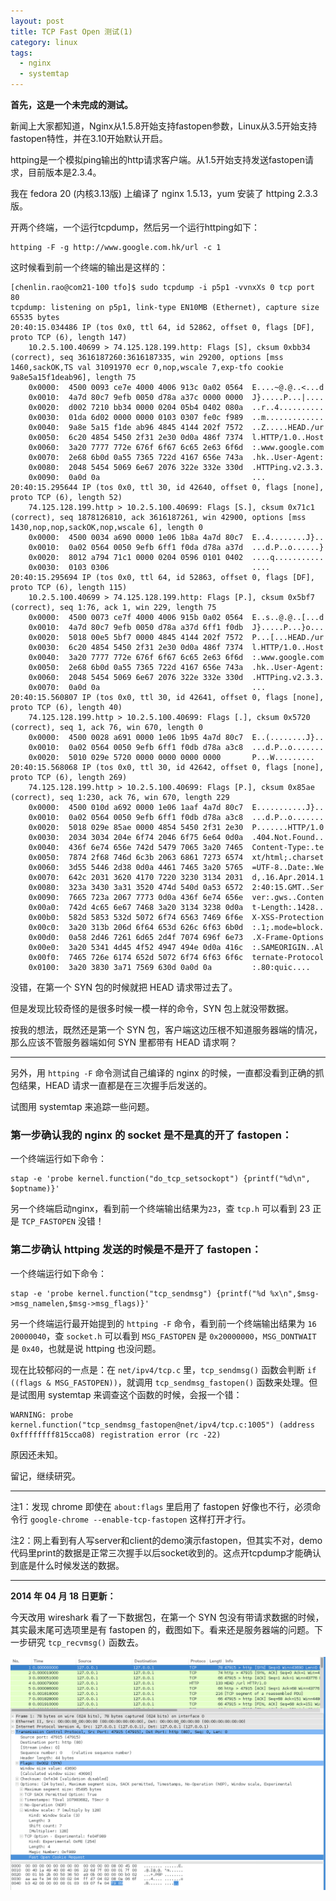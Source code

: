 ```yaml
---
layout: post
title: TCP Fast Open 测试(1)
category: linux
tags:
  - nginx
  - systemtap
---
```


**首先，这是一个未完成的测试。**

新闻上大家都知道，Nginx从1.5.8开始支持fastopen参数，Linux从3.5开始支持fastopen特性，并在3.10开始默认开启。

httping是一个模拟ping输出的http请求客户端。从1.5开始支持发送fastopen请求，目前版本是2.3.4。

我在 fedora 20 (内核3.13版) 上编译了 nginx 1.5.13，yum 安装了 httping 2.3.3版。

开两个终端，一个运行tcpdump，然后另一个运行httping如下：

    httping -F -g http://www.google.com.hk/url -c 1

这时候看到前一个终端的输出是这样的：

    [chenlin.rao@com21-100 tfo]$ sudo tcpdump -i p5p1 -vvnxXs 0 tcp port 80
    tcpdump: listening on p5p1, link-type EN10MB (Ethernet), capture size 65535 bytes
    20:40:15.034486 IP (tos 0x0, ttl 64, id 52862, offset 0, flags [DF], proto TCP (6), length 147)
        10.2.5.100.40699 > 74.125.128.199.http: Flags [S], cksum 0xbb34 (correct), seq 3616187260:3616187335, win 29200, options [mss 1460,sackOK,TS val 31091970 ecr 0,nop,wscale 7,exp-tfo cookie 9a8e5a15f1deab96], length 75
    	0x0000:  4500 0093 ce7e 4000 4006 913c 0a02 0564  E....~@.@..<...d
    	0x0010:  4a7d 80c7 9efb 0050 d78a a37c 0000 0000  J}.....P...|....
    	0x0020:  d002 7210 bb34 0000 0204 05b4 0402 080a  ..r..4..........
    	0x0030:  01da 6d02 0000 0000 0103 0307 fe0c f989  ..m.............
    	0x0040:  9a8e 5a15 f1de ab96 4845 4144 202f 7572  ..Z.....HEAD./ur
    	0x0050:  6c20 4854 5450 2f31 2e30 0d0a 486f 7374  l.HTTP/1.0..Host
    	0x0060:  3a20 7777 772e 676f 6f67 6c65 2e63 6f6d  :.www.google.com
    	0x0070:  2e68 6b0d 0a55 7365 722d 4167 656e 743a  .hk..User-Agent:
    	0x0080:  2048 5454 5069 6e67 2076 322e 332e 330d  .HTTPing.v2.3.3.
    	0x0090:  0a0d 0a                                  ...
    20:40:15.295644 IP (tos 0x0, ttl 30, id 42640, offset 0, flags [none], proto TCP (6), length 52)
        74.125.128.199.http > 10.2.5.100.40699: Flags [S.], cksum 0x71c1 (correct), seq 1878126810, ack 3616187261, win 42900, options [mss 1430,nop,nop,sackOK,nop,wscale 6], length 0
    	0x0000:  4500 0034 a690 0000 1e06 1b8a 4a7d 80c7  E..4........J}..
    	0x0010:  0a02 0564 0050 9efb 6ff1 f0da d78a a37d  ...d.P..o......}
    	0x0020:  8012 a794 71c1 0000 0204 0596 0101 0402  ....q...........
    	0x0030:  0103 0306                                ....
    20:40:15.295694 IP (tos 0x0, ttl 64, id 52863, offset 0, flags [DF], proto TCP (6), length 115)
        10.2.5.100.40699 > 74.125.128.199.http: Flags [P.], cksum 0x5bf7 (correct), seq 1:76, ack 1, win 229, length 75
    	0x0000:  4500 0073 ce7f 4000 4006 915b 0a02 0564  E..s..@.@..[...d
    	0x0010:  4a7d 80c7 9efb 0050 d78a a37d 6ff1 f0db  J}.....P...}o...
    	0x0020:  5018 00e5 5bf7 0000 4845 4144 202f 7572  P...[...HEAD./ur
    	0x0030:  6c20 4854 5450 2f31 2e30 0d0a 486f 7374  l.HTTP/1.0..Host
    	0x0040:  3a20 7777 772e 676f 6f67 6c65 2e63 6f6d  :.www.google.com
    	0x0050:  2e68 6b0d 0a55 7365 722d 4167 656e 743a  .hk..User-Agent:
    	0x0060:  2048 5454 5069 6e67 2076 322e 332e 330d  .HTTPing.v2.3.3.
    	0x0070:  0a0d 0a                                  ...
    20:40:15.560807 IP (tos 0x0, ttl 30, id 42641, offset 0, flags [none], proto TCP (6), length 40)
        74.125.128.199.http > 10.2.5.100.40699: Flags [.], cksum 0x5720 (correct), seq 1, ack 76, win 670, length 0
    	0x0000:  4500 0028 a691 0000 1e06 1b95 4a7d 80c7  E..(........J}..
    	0x0010:  0a02 0564 0050 9efb 6ff1 f0db d78a a3c8  ...d.P..o.......
    	0x0020:  5010 029e 5720 0000 0000 0000 0000       P...W.........
    20:40:15.568068 IP (tos 0x0, ttl 30, id 42642, offset 0, flags [none], proto TCP (6), length 269)
        74.125.128.199.http > 10.2.5.100.40699: Flags [P.], cksum 0x85ae (correct), seq 1:230, ack 76, win 670, length 229
    	0x0000:  4500 010d a692 0000 1e06 1aaf 4a7d 80c7  E...........J}..
    	0x0010:  0a02 0564 0050 9efb 6ff1 f0db d78a a3c8  ...d.P..o.......
    	0x0020:  5018 029e 85ae 0000 4854 5450 2f31 2e30  P.......HTTP/1.0
    	0x0030:  2034 3034 204e 6f74 2046 6f75 6e64 0d0a  .404.Not.Found..
    	0x0040:  436f 6e74 656e 742d 5479 7065 3a20 7465  Content-Type:.te
    	0x0050:  7874 2f68 746d 6c3b 2063 6861 7273 6574  xt/html;.charset
    	0x0060:  3d55 5446 2d38 0d0a 4461 7465 3a20 5765  =UTF-8..Date:.We
    	0x0070:  642c 2031 3620 4170 7220 3230 3134 2031  d,.16.Apr.2014.1
    	0x0080:  323a 3430 3a31 3520 474d 540d 0a53 6572  2:40:15.GMT..Ser
    	0x0090:  7665 723a 2067 7773 0d0a 436f 6e74 656e  ver:.gws..Conten
    	0x00a0:  742d 4c65 6e67 7468 3a20 3134 3238 0d0a  t-Length:.1428..
    	0x00b0:  582d 5853 532d 5072 6f74 6563 7469 6f6e  X-XSS-Protection
    	0x00c0:  3a20 313b 206d 6f64 653d 626c 6f63 6b0d  :.1;.mode=block.
    	0x00d0:  0a58 2d46 7261 6d65 2d4f 7074 696f 6e73  .X-Frame-Options
    	0x00e0:  3a20 5341 4d45 4f52 4947 494e 0d0a 416c  :.SAMEORIGIN..Al
    	0x00f0:  7465 726e 6174 652d 5072 6f74 6f63 6f6c  ternate-Protocol
    	0x0100:  3a20 3830 3a71 7569 630d 0a0d 0a         :.80:quic....

没错，在第一个 SYN 包的时候就把 HEAD 请求带过去了。

但是发现比较奇怪的是很多时候一模一样的命令，SYN 包上就没带数据。

按我的想法，既然还是第一个 SYN 包，客户端这边压根不知道服务器端的情况，那么应该不管服务器端如何 SYN 里都带有 HEAD 请求啊？

--------------------------------------------------------

另外，用 `httping -F` 命令测试自己编译的 nginx 的时候，一直都没看到正确的抓包结果，HEAD 请求一直都是在三次握手后发送的。

试图用 systemtap 来追踪一些问题。

### 第一步确认我的 nginx 的 socket 是不是真的开了 fastopen：

一个终端运行如下命令：

    stap -e 'probe kernel.function("do_tcp_setsockopt") {printf("%d\n", $optname)}'

另一个终端启动nginx，看到前一个终端输出结果为`23`，查 `tcp.h` 可以看到 23 正是 `TCP_FASTOPEN` 没错！

### 第二步确认 httping 发送的时候是不是开了 fastopen：

一个终端运行如下命令：

    stap -e 'probe kernel.function("tcp_sendmsg") {printf("%d %x\n",$msg->msg_namelen,$msg->msg_flags)}'

另一个终端运行最开始提到的 `httping -F` 命令，看到前一个终端输出结果为 `16 20000040`，查 `socket.h` 可以看到 `MSG_FASTOPEN` 是 `0x20000000`，`MSG_DONTWAIT` 是 `0x40`，也就是说 httping 也没问题。

现在比较郁闷的一点是：在 `net/ipv4/tcp.c` 里，`tcp_sendmsg()` 函数会判断 `if ((flags & MSG_FASTOPEN))`，就调用 `tcp_sendmsg_fastopen()` 函数来处理。但是试图用 systemtap 来调查这个函数的时候，会报一个错：

    WARNING: probe kernel.function("tcp_sendmsg_fastopen@net/ipv4/tcp.c:1005") (address 0xffffffff815cca08) registration error (rc -22)

原因还未知。

留记，继续研究。

--------------------------------------------------------

注1：发现 chrome 即使在 `about:flags` 里启用了 fastopen 好像也不行，必须命令行 `google-chrome --enable-tcp-fastopen` 这样打开才行。

注2：网上看到有人写server和client的demo演示fastopen，但其实不对，demo代码里print的数据是正常三次握手以后socket收到的。这点开tcpdump才能确认到底是什么时候发送的数据。

--------------------------------------------------------

**2014 年 04 月 18 日更新：**

今天改用 wireshark 看了一下数据包，在第一个 SYN 包没有带请求数据的时候，其实最末尾可选项里是有 fastopen 的，截图如下。看来还是服务器端的问题。下一步研究 `tcp_recvmsg()` 函数去。

![](/images/uploads/wireshark-fastopen.png)


